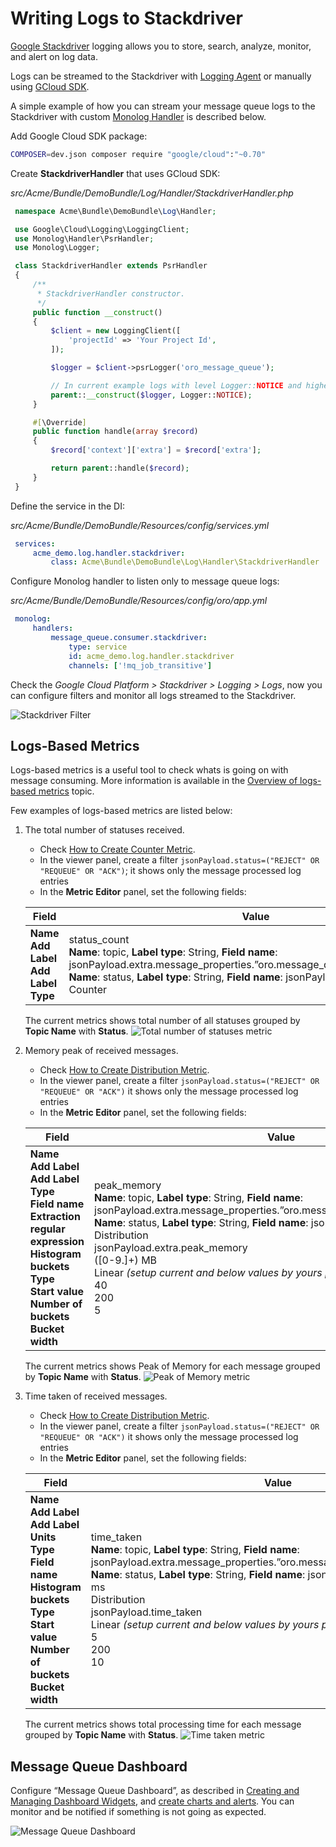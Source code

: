 <a id="dev-guide-mq-stackdriver"></a>

# Writing Logs to Stackdriver

<a href="https://cloud.google.com/stackdriver" target="_blank">Google Stackdriver</a> logging allows you to store, search, analyze, monitor, and alert on log data.

Logs can be streamed to the Stackdriver with <a href="https://cloud.google.com/logging/docs/agent/" target="_blank">Logging Agent</a> or manually using <a href="https://github.com/GoogleCloudPlatform/google-cloud-php" target="_blank">GCloud SDK</a>.

A simple example of how you can stream your message queue logs to the Stackdriver with custom <a href="https://symfony.com/doc/current/logging.html#handlers-that-modify-log-entries" target="_blank">Monolog Handler</a> is described below.

Add Google Cloud SDK package:

```bash
COMPOSER=dev.json composer require "google/cloud":"~0.70"
```

Create **StackdriverHandler** that uses GCloud SDK:

*src/Acme/Bundle/DemoBundle/Log/Handler/StackdriverHandler.php*
```php
 namespace Acme\Bundle\DemoBundle\Log\Handler;

 use Google\Cloud\Logging\LoggingClient;
 use Monolog\Handler\PsrHandler;
 use Monolog\Logger;

 class StackdriverHandler extends PsrHandler
 {
     /**
      * StackdriverHandler constructor.
      */
     public function __construct()
     {
         $client = new LoggingClient([
             'projectId' => 'Your Project Id',
         ]);

         $logger = $client->psrLogger('oro_message_queue');

         // In current example logs with level Logger::NOTICE and higher will be streamed to the Stackdriver
         parent::__construct($logger, Logger::NOTICE);
     }

     #[\Override]
     public function handle(array $record)
     {
         $record['context']['extra'] = $record['extra'];

         return parent::handle($record);
     }
 }
```

Define the service in the DI:

*src/Acme/Bundle/DemoBundle/Resources/config/services.yml*
```yaml
 services:
     acme_demo.log.handler.stackdriver:
         class: Acme\Bundle\DemoBundle\Log\Handler\StackdriverHandler
```

Configure Monolog handler to listen only to message queue logs:

*src/Acme/Bundle/DemoBundle/Resources/config/oro/app.yml*
```yaml
 monolog:
     handlers:
         message_queue.consumer.stackdriver:
             type: service
             id: acme_demo.log.handler.stackdriver
             channels: ['!mq_job_transitive']
```

Check the *Google Cloud Platform > Stackdriver > Logging > Logs*, now you can configure filters and monitor all logs streamed to the Stackdriver.

![Stackdriver Filter](img/backend/mq/stackdriver_filter.png)

## Logs-Based Metrics

Logs-based metrics is a useful tool to check whats is going on with message consuming. More information is available in the <a href="https://cloud.google.com/logging/docs/logs-based-metrics/" target="_blank">Overview of logs-based metrics</a> topic.

Few examples of logs-based metrics are listed below:

1. The total number of statuses received.
   * Check <a href="https://cloud.google.com/logging/docs/logs-based-metrics/counter-metrics" target="_blank">How to Create Counter Metric</a>.
   * In the viewer panel, create a filter `jsonPayload.status=("REJECT" OR "REQUEUE" OR "ACK")`; it shows only the message processed log entries
   * In the **Metric Editor** panel, set the following fields:

   | Field                                                     | Value                                                                                                                                                                                                                                             |
   |-----------------------------------------------------------|---------------------------------------------------------------------------------------------------------------------------------------------------------------------------------------------------------------------------------------------------|
   | **Name**<br/>**Add Label**<br/>**Add Label**<br/>**Type** | status_count<br/>**Name**: topic, **Label type**: String, **Field name**: jsonPayload.extra.message_properties.”oro.message_queue.client.topic_name”<br/>**Name**: status, **Label type**: String, **Field name**: jsonPayload.status<br/>Counter |

   The current metrics shows total number of all statuses grouped by **Topic Name** with **Status**.
   ![Total number of statuses metric](img/backend/mq/stackdriver_total_number.png)
2. Memory peak of received messages.
   * Check <a href="https://cloud.google.com/logging/docs/logs-based-metrics/distribution-metrics" target="_blank">How to Create Distribution Metric</a>.
   * In the viewer panel, create a filter `jsonPayload.status=("REJECT" OR "REQUEUE" OR "ACK")` it shows only the message processed log entries
   * In the **Metric Editor** panel, set the following fields:

   | Field                                                                                                                                                                                                                | Value                                                                                                                                                                                                                                                                                                                                                                                             |
   |----------------------------------------------------------------------------------------------------------------------------------------------------------------------------------------------------------------------|---------------------------------------------------------------------------------------------------------------------------------------------------------------------------------------------------------------------------------------------------------------------------------------------------------------------------------------------------------------------------------------------------|
   | **Name**<br/>**Add Label**<br/>**Add Label**<br/>**Type**<br/>**Field name**<br/>**Extraction regular expression**<br/>**Histogram buckets Type**<br/>**Start value**<br/>**Number of buckets**<br/>**Bucket width** | peak_memory<br/>**Name**: topic, **Label type**: String, **Field name**: jsonPayload.extra.message_properties.”oro.message_queue.client.topic_name”<br/>**Name**: status, **Label type**: String, **Field name**: jsonPayload.status<br/>Distribution<br/>jsonPayload.extra.peak_memory<br/>([0-9.]+) MB<br/>Linear  *(setup current and below values by yours preferences)*<br/>40<br/>200<br/>5 |

   The current metrics shows Peak of Memory for each message grouped by **Topic Name** with **Status**.
   ![Peak of Memory metric](img/backend/mq/stackdriver_memory_peak.png)
3. Time taken of received messages.
   * Check <a href="https://cloud.google.com/logging/docs/logs-based-metrics/distribution-metrics" target="_blank">How to Create Distribution Metric</a>.
   * In the viewer panel, create a filter `jsonPayload.status=("REJECT" OR "REQUEUE" OR "ACK")` it shows only the message processed log entries
   * In the **Metric Editor** panel, set the following fields:

   | Field                                                                                                                                                                                        | Value                                                                                                                                                                                                                                                                                                                                                                           |
   |----------------------------------------------------------------------------------------------------------------------------------------------------------------------------------------------|---------------------------------------------------------------------------------------------------------------------------------------------------------------------------------------------------------------------------------------------------------------------------------------------------------------------------------------------------------------------------------|
   | **Name**<br/>**Add Label**<br/>**Add Label**<br/>**Units**<br/>**Type**<br/>**Field name**<br/>**Histogram buckets Type**<br/>**Start value**<br/>**Number of buckets**<br/>**Bucket width** | time_taken<br/>**Name**: topic, **Label type**: String, **Field name**: jsonPayload.extra.message_properties.”oro.message_queue.client.topic_name”<br/>**Name**: status, **Label type**: String, **Field name**: jsonPayload.status<br/>ms<br/>Distribution<br/>jsonPayload.time_taken<br/>Linear  *(setup current and below values by yours preferences)*<br/>5<br/>200<br/>10 |

   The current metrics shows total processing time for each message grouped by **Topic Name** with **Status**.
   ![Time taken metric](img/backend/mq/stackdriver_time_taken.png)

## Message Queue Dashboard

Configure “Message Queue Dashboard”, as described in <a href="https://cloud.google.com/monitoring/charts/" target="_blank">Creating and Managing Dashboard Widgets</a>, and <a href="https://cloud.google.com/logging/docs/logs-based-metrics/charts-and-alerts" target="_blank">create charts and alerts</a>.
You can monitor and be notified if something is not going as expected.

![Message Queue Dashboard](img/backend/mq/stackdriver_dashboard.png)
<!-- Frontend -->

